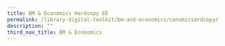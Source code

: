 ```yaml
---
title: BM & Economics Hardcopy EE
permalink: /library-digital-toolkit/bm-and-economics/conomicsardcopy/
description: ""
third_nav_title: BM & Economics
---
```

